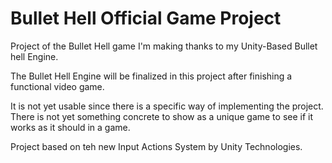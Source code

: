 # Bullet Hell Official Game Project
Project of the Bullet Hell game I'm making thanks to my Unity-Based Bullet hell Engine.

The Bullet Hell Engine will be finalized in this project after finishing a functional video game.

It is not yet usable since there is a specific way of implementing the project. There is not yet something concrete to show as a unique game to see if it works as it should in a game.

Project based on teh new Input Actions System by Unity Technologies.
